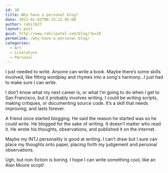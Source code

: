 ```yaml
---
id: 38
title: Why have a personal blog?
date: 2011-01-02T06:33:22-05:00
author: rahil627
layout: post
guid: http://www.rahilpatel.com/blog/?p=38
permalink: /why-have-a-personal-blog/
categories:
  - Art
  - Literature
  - Personal
---
```

I just needed to write. Anyone can write a book. Maybe there’s some skills involved, like fitting wordplay and rhymes into a song's harmony…I just had to make sure I can write.

I don’t know what my next career is, or what I’m going to do when I get to San Francisco, but it probably involves writing. I could be writing scripts, making critiques, or documenting source code. It’s a skill that needs improving, and lasts forever.

A friend once started blogging. He said the reason he started was so he could write. He blogged for the sake of writing. It doesn’t matter who read it. He wrote his thoughts, observations, and published it on the internet.

Maybe my INTJ personality is good at writing. I can’t draw but I sure can place my thoughts onto paper, placing forth my judgement and personal observations.

Ugh, but non-fiction is boring. I hope I can write something cool, like an Alan Moore script!
